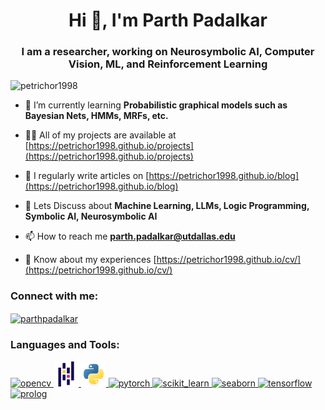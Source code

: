 <h1 align="center">Hi 👋, I'm Parth Padalkar</h1>
<h3 align="center">I am a researcher, working on Neurosymbolic AI, Computer Vision, ML, and Reinforcement Learning</h3>

<p align="left"> <img src="https://komarev.com/ghpvc/?username=petrichor1998&label=Profile%20views&color=0e75b6&style=flat" alt="petrichor1998" /> </p>


- 🌱 I’m currently learning **Probabilistic graphical models such as Bayesian Nets, HMMs, MRFs, etc.**

- 👨‍💻 All of my projects are available at [https://petrichor1998.github.io/projects](https://petrichor1998.github.io/projects)

- 📝 I regularly write articles on [https://petrichor1998.github.io/blog](https://petrichor1998.github.io/blog)

- 💬 Lets Discuss about **Machine Learning, LLMs, Logic Programming, Symbolic AI, Neurosymbolic AI**

- 📫 How to reach me **parth.padalkar@utdallas.edu**

- 📄 Know about my experiences [https://petrichor1998.github.io/cv/](https://petrichor1998.github.io/cv/)

<h3 align="left">Connect with me:</h3>
<p align="left">
<a href="https://linkedin.com/in/parthpadalkar" target="blank"><img align="center" src="https://raw.githubusercontent.com/rahuldkjain/github-profile-readme-generator/master/src/images/icons/Social/linked-in-alt.svg" alt="parthpadalkar" height="30" width="40" /></a>
</p>

<h3 align="left">Languages and Tools:</h3>
<p align="left"> <a href="https://opencv.org/" target="_blank" rel="noreferrer"> <img src="https://www.vectorlogo.zone/logos/opencv/opencv-icon.svg" alt="opencv" width="40" height="40"/> </a> <a href="https://pandas.pydata.org/" target="_blank" rel="noreferrer"> <img src="https://raw.githubusercontent.com/devicons/devicon/2ae2a900d2f041da66e950e4d48052658d850630/icons/pandas/pandas-original.svg" alt="pandas" width="40" height="40"/> </a> <a href="https://www.python.org" target="_blank" rel="noreferrer"> <img src="https://raw.githubusercontent.com/devicons/devicon/master/icons/python/python-original.svg" alt="python" width="40" height="40"/> </a> <a href="https://pytorch.org/" target="_blank" rel="noreferrer"> <img src="https://www.vectorlogo.zone/logos/pytorch/pytorch-icon.svg" alt="pytorch" width="40" height="40"/> </a> <a href="https://scikit-learn.org/" target="_blank" rel="noreferrer"> <img src="https://upload.wikimedia.org/wikipedia/commons/0/05/Scikit_learn_logo_small.svg" alt="scikit_learn" width="40" height="40"/> </a> <a href="https://seaborn.pydata.org/" target="_blank" rel="noreferrer"> <img src="https://seaborn.pydata.org/_images/logo-mark-lightbg.svg" alt="seaborn" width="40" height="40"/> </a> <a href="https://www.tensorflow.org" target="_blank" rel="noreferrer"> <img src="https://www.vectorlogo.zone/logos/tensorflow/tensorflow-icon.svg" alt="tensorflow" width="40" height="40"/> <a href="https://www.swi-prolog.org/" target="_blank" rel="noreferrer"> <img src="https://www.swi-prolog.org/icons/swipl.png" alt="prolog" width="40" height="40"/></a> </p>

